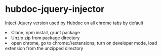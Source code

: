 # hubdoc-jquery-injector
Inject Jquery version used by Hubdoc on all chrome tabs by default

<li>Clone, npm install, grunt package</li>
<li>Unzip zip from package directory </li>
<li>open chrome, go to chrome://extensions, turn on developer mode, load extension from the unzipped directory</li>


